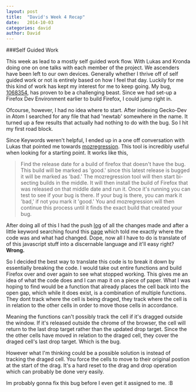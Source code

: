 ```yaml
---
layout: post
title:  "David's Week 4 Recap"
date:   2014-10-03
categories: david
author: David
---
```


###Self Guided Work

This week as lead to a mostly self guided work flow. With Lukas and Kronda
doing one on one talks with each member of the project. We ascenders have been left to
our own devices. Generally whether I thrive off of self guided work or not is entirely based on how I feel that day.
Luckily for me this kind of work has kept my interest for me to keep going. My bug, [1068354](https://bugzilla.mozilla.org/show_bug.cgi?id=1068354),
has proven to be a challenging beast. Since we had set-up a Firefox Dev Environment earlier
to build Firefox, I could jump right in.

Ofcourse, however, I had no idea where to start. After indexing Gecko-Dev in Atom I searched for any
file that had 'newtab' somewhere in the name. It turned up a few results that actually had nothing to do with the bug.
So I hit my first road block.

Since Keywords weren't helpful, I ended up in a one off conversation with Lukas that pointed me towards
[mozregression](http://mozilla.github.io/mozregression/). This tool is incredibly useful when looking for a starting point.
It works like this,

> Find the release date for a build of firefox that doesn't have the bug. This build will be marked as 'good.'
> since this latest release is bugged it will be marked as 'bad.' The mozregression tool will then start bi-secting builds in the middle.
> It will then install the build of Firefox that was released on that middle date and run it. Once it's running you can test to see if your bug is there.
> If your bug is there, you can mark it 'bad,' if not you mark it 'good.' You and mozregression will then continue this process until it finds the exact build that created your bug.

After doing all of this I had the push [log](http://hg.mozilla.org/mozilla-central/pushloghtml?fromchange=5ceea82a79c7&tochange=a4c1961bf723) of all the
changes made and after a little keyword searching found this [page](http://hg.mozilla.org/mozilla-central/rev/0a2cc86d61b7)
which told me exactly where the code was and what had changed. Dope, now all I have to do is translate of of this javascript stuff into a discernable language and it'll easy right? __Wrong.__

So I decided the best way to translate this code is to break it down by essentially breaking the code. I would take out entire functions and build Firefox over and over again to see what stopped working.
This gives me an idea of what the code does and I can map it on a piece of paper. What I was hoping to find would be a function that already places the cell back into the open gap, which while it does exist,
is a combination of multiple functions. They dont track where the cell is being draged, they track where the cell is in relation to the other cells in order to move those cells in accordance.

Meaning the functions can't possibly track the cell if it's dragged outside the window. If it's released outside the chrome of the browser, the cell will return to the last drop target rather than the updated drop target. Since the the other
cells have moved in relation to the draged cell, they cover the draged cell's last drop target. Which is the bug.

However what I'm thinking could be a possible solution is instead of tracking the draged cell. You force the cells to move to their original postion at the start of the drag. It's a hard reset to the drag and drop operation which can probably be done very easily.

Im probably gonna fix this bug before I even get it assigned to me. :B
